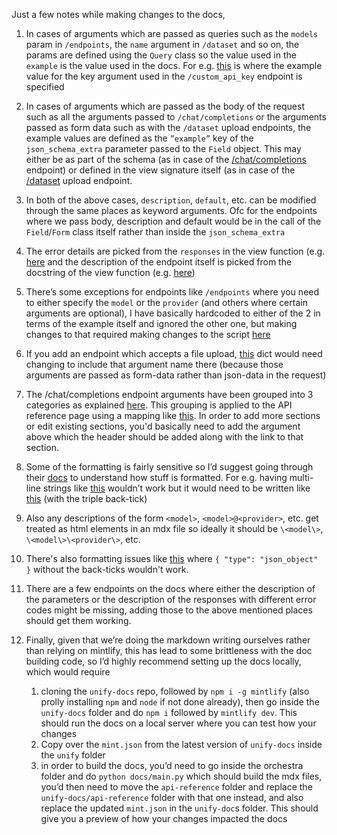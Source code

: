 Just a few notes while making changes to the docs,

1. In cases of arguments which are passed as queries such as the `models` param in `/endpoints`, the `name` argument in `/dataset` and so on, the params are defined using the `Query` class so the value used in the `example` is the value used in the docs. For e.g. [this](https://github.com/unifyai/orchestra/blob/c293cc7f9a4532afcba2e0d742d04889e099b740/orchestra/web/api/custom_endpoint/views.py#L62) is where the example value for the key argument used in the `/custom_api_key` endpoint is specified

2. In cases of arguments which are passed as the body of the request such as all the arguments passed to `/chat/completions` or the arguments passed as form data such as with the `/dataset` upload endpoints, the example values are defined as the `”example”` key of the `json_schema_extra` parameter passed to the `Field` object. This may either be as part of the schema (as in case of the [/chat/completions](https://github.com/unifyai/orchestra/blob/c293cc7f9a4532afcba2e0d742d04889e099b740/orchestra/web/api/chat_completion/schema.py#L21) endpoint) or defined in the view signature itself (as in case of the [/dataset](https://github.com/unifyai/orchestra/blob/c293cc7f9a4532afcba2e0d742d04889e099b740/orchestra/web/api/dataset/views.py#L192) upload endpoint.

3. In both of the above cases, `description`, `default`, etc. can be modified through the same places as keyword arguments. Ofc for the endpoints where we pass body, description and default would be in the call of the `Field`/`Form` class itself rather than inside the `json_schema_extra`

4. The error details are picked from the `responses` in the view function (e.g. [here](https://github.com/unifyai/orchestra/blob/c293cc7f9a4532afcba2e0d742d04889e099b740/orchestra/web/api/custom_endpoint/views.py#L49) and the description of the endpoint itself is picked from the docstring of the view function (e.g. [here](https://github.com/unifyai/orchestra/blob/c293cc7f9a4532afcba2e0d742d04889e099b740/orchestra/web/api/custom_endpoint/views.py#L67))

5. There’s some exceptions for endpoints like `/endpoints` where you need to either specify the `model` or the `provider` (and others where certain arguments are optional), I have basically hardcoded to either of the 2 in terms of the example itself and ignored the other one, but making changes to that required making changes to the script [here](https://github.com/unifyai/orchestra/blob/main/docs/query.py#L3)

6. If you add an endpoint which accepts a file upload, [this](https://github.com/unifyai/orchestra/blob/main/docs/form.py#L4) dict would need changing to include that argument name there (because those arguments are passed as form-data rather than json-data in the request)

7. The /chat/completions endpoint arguments have been grouped into 3 categories as explained [here](https://docs.unify.ai/universal_api/arguments). This grouping is applied to the API reference page using a mapping like [this](https://github.com/unifyai/orchestra/blob/3c45c269b2776608dba10219b6c9f7b1d0fa91de/docs/body.py#L3). In order to add more sections or edit existing sections, you'd basically need to add the argument above which the header should be added along with the link to that section.

8. Some of the formatting is fairly sensitive so I’d suggest going through their [docs](https://mintlify.com/docs/page) to understand how stuff is formatted. For e.g. having multi-line strings like [this](https://github.com/unifyai/orchestra/blob/67a1069df79d657d6ba57f3bdbb5a94a4cbc9bdc/orchestra/web/api/dataset_evaluation/schema.py#L15) wouldn’t work but it would need to be written like [this](https://github.com/unifyai/orchestra/blob/02df65571d4816e33749f3f5a1897b1c2a66830a/orchestra/web/api/dataset_evaluation/schema.py#L19) (with the triple back-tick)

9. Also any descriptions of the form `<model>`, `<model>@<provider>`, etc. get treated as html elements in an mdx file so ideally it should be `\<model\>`, `\<model\>\<provider\>`, etc.

10. There's also formatting issues like [this](https://github.com/unifyai/unify/commit/b5a52fabc9e77f12a2952dac35531ed86904d48a) where `{ "type": "json_object" }` without the back-ticks wouldn't work.

11. There are a few endpoints on the docs where either the description of the parameters or the description of the responses with different error codes might be missing, adding those to the above mentioned places should get them working.

12. Finally, given that we’re doing the markdown writing ourselves rather than relying on mintlify, this has lead to some brittleness with the doc building code, so I’d highly recommend setting up the docs locally, which would require
    1. cloning the `unify-docs` repo, followed by `npm i -g mintlify` (also prolly installing `npm` and `node` if not done already), then go inside the `unify-docs` folder and do `npm i` followed by `mintlify dev`. This should run the docs on a local server where you can test how your changes
    2. Copy over the `mint.json` from the latest version of `unify-docs` inside the `unify` folder
    3. in order to build the docs, you’d need to go inside the orchestra folder and do `python docs/main.py` which should build the mdx files, you’d then need to move the `api-reference` folder and replace the `unify-docs/api-reference` folder with that one instead, and also replace the updated `mint.json` in the `unify-doc`s folder. This should give you a preview of how your changes impacted the docs
